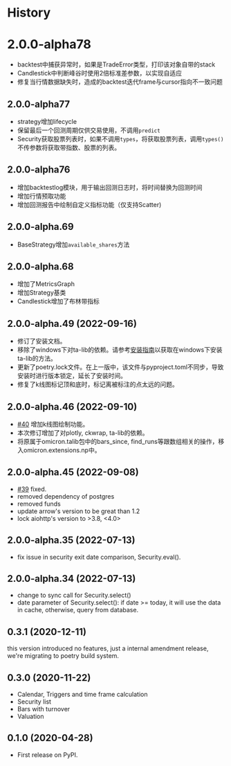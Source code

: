 # History
#
# 2.0.0-alpha78
* backtest中捕获异常时，如果是TradeError类型，打印该对象自带的stack
* Candlestick中判断峰谷时使用2倍标准差参数，以实现自适应
* 修复当行情数据缺失时，造成的backtest迭代frame与cursor指向不一致问题
## 2.0.0-alpha77
* strategy增加lifecycle
* 保留最后一个回测周期仅供交易使用，不调用`predict`
* Security获取股票列表时，如果不调用`types`，将获取股票列表，调用`types()`不传参数将获取带指数、股票的列表。
## 2.0.0-alpha76
* 增加backtestlog模块，用于输出回测日志时，将时间替换为回测时间
* 增加行情预取功能
* 增加回测报告中绘制自定义指标功能（仅支持Scatter)
## 2.0.0-alpha.69
* BaseStrategy增加`available_shares`方法
## 2.0.0-alpha.68
* 增加了MetricsGraph
* 增加Strategy基类
* Candlestick增加了布林带指标
## 2.0.0-alpha.49 (2022-09-16)
* 修订了安装文档。
* 移除了windows下对ta-lib的依赖。请参考[安装指南](docs/installation.md)以获取在windows下安装ta-lib的方法。
* 更新了poetry.lock文件。在上一版中，该文件与pyproject.toml不同步，导致安装时进行版本锁定，延长了安装时间。
* 修复了k线图标记顶和底时，标记离被标注的点太远的问题。
## 2.0.0-alpha.46 (2022-09-10)
* [#40](https://github.com/zillionare/omicron/issues/40) 增加k线图绘制功能。
* 本次修订增加了对plotly, ckwrap, ta-lib的依赖。
* 将原属于omicron.talib包中的bars_since, find_runs等跟数组相关的操作，移入omicron.extensions.np中。
## 2.0.0-alpha.45 (2022-09-08)
* [#39](https://github.com/zillionare/omicron/issues/39) fixed.
* removed dependency of postgres
* removed funds
* update arrow's version to be great than 1.2
* lock aiohttp's version to >3.8, <4.0>
## 2.0.0-alpha.35 (2022-07-13)

* fix issue in security exit date comparison, Security.eval().

## 2.0.0-alpha.34 (2022-07-13)

* change to sync call for Security.select()
* date parameter of Security.select(): if date >= today, it will use the data in cache, otherwise, query from database.

## 0.3.1 (2020-12-11)

this version introduced no features, just a internal amendment release, we're migrating to poetry build system.

## 0.3.0 (2020-11-22)

* Calendar, Triggers and time frame calculation
* Security list
* Bars with turnover
* Valuation
## 0.1.0 (2020-04-28)


* First release on PyPI.
